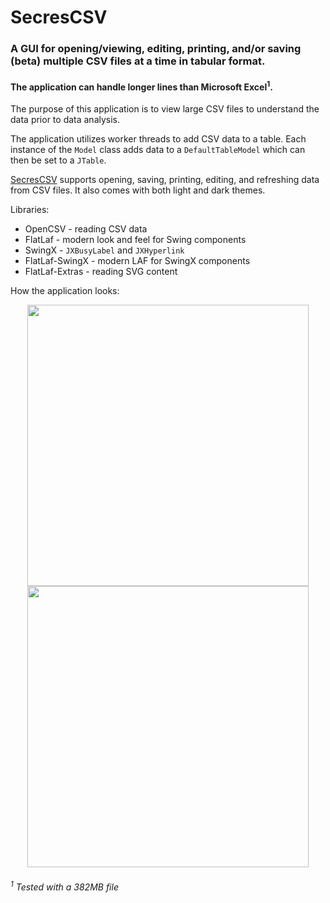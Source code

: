 # SecresCSV

### A GUI for opening/viewing, editing, printing, and/or saving (beta) multiple CSV files at a time in tabular format.
#### The application can handle longer lines than Microsoft Excel<sup>1</sup>.

The purpose of this application is to view large CSV files to understand the data prior to data analysis.<p>
  
The application utilizes worker threads to add CSV data to a table. Each instance of the `Model` class adds data to a `DefaultTableModel` which can then be set to a `JTable`.

[SecresCSV](https://github.com/PranavAmarnath/SecresCSV) supports opening, saving, printing, editing, and refreshing data from CSV files. It also comes with both light and dark themes.

Libraries:
* OpenCSV - reading CSV data
* FlatLaf - modern look and feel for Swing components
* SwingX - `JXBusyLabel` and `JXHyperlink`
* FlatLaf-SwingX - modern LAF for SwingX components
* FlatLaf-Extras - reading SVG content

How the application looks:
<p align="middle">
      <img src="https://user-images.githubusercontent.com/64337291/111054236-f5587600-841f-11eb-8f78-f2c684b36824.png" width="450" />
      <img src="https://user-images.githubusercontent.com/64337291/111054228-dd80f200-841f-11eb-9ef7-7a2fbf8e1976.png" width="450" /> 
</p>


###### <sup>1</sup>  Tested with a 382MB file
